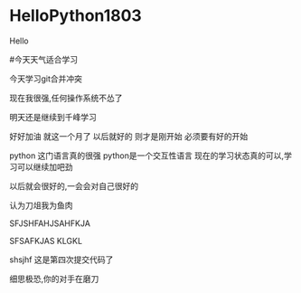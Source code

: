 # HelloPython1803
Hello

#今天天气适合学习


今天学习git合并冲突


现在我很强,任何操作系统不怂了

明天还是继续到千峰学习

好好加油
就这一个月了
以后就好的
则才是刚开始
必须要有好的开始

python  这门语言真的很强
python是一个交互性语言
现在的学习状态真的可以,学习可以继续加吧劲

以后就会很好的,一会会对自己很好的


认为刀俎我为鱼肉

SFJSHFAHJSAHFKJA

SFSAFKJAS
KLGKL


shsjhf
这是第四次提交代码了

细思极恐,你的对手在磨刀
